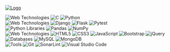 [![Logo](https://img.shields.io/badge/LinkedIn-0077B5?style=for-the-badge&logo=linkedin&logoColor=white?raw=true)](https://linkedin.com/in/ravindramevada)

![Web Technologies](https://img.shields.io/badge/Programming%20Languages-black.svg?style=for-the-badge&logo=github&logoColor=white) ![C](https://img.shields.io/badge/C%20(Familier)-%2300599C.svg?style=for-the-badge&logo=c&logoColor=white) ![Python](https://img.shields.io/badge/python-3670A0?style=for-the-badge&logo=python&logoColor=ffdd54) <br>
![Web Technologies](https://img.shields.io/badge/Python%20Frameworks-black.svg?style=for-the-badge&logo=github&logoColor=white) ![Django](https://img.shields.io/badge/django-%23092E20.svg?style=for-the-badge&logo=django&logoColor=white) ![Flask](https://img.shields.io/badge/flask%20(familier)-%23000.svg?style=for-the-badge&logo=flask&logoColor=white) ![Pytest](https://img.shields.io/badge/Pytest-white.svg?style=for-the-badge&logo=pytest&logoColor=white&color=FFE873) <br>
![Python Libraries](https://img.shields.io/badge/Python%20Libraries-black.svg?style=for-the-badge&logo=github&logoColor=white) ![Pandas](https://img.shields.io/badge/pandas-130754.svg?style=for-the-badge&logo=pandas&logoColor=white) ![NumPy](https://img.shields.io/badge/numpy-4d77cf.svg?style=for-the-badge&logo=numpy&logoColor=white) <br>
![Web Technologies](https://img.shields.io/badge/Web%20Technologies-black.svg?style=for-the-badge&logo=github&logoColor=white) ![HTML5](https://img.shields.io/badge/html5-e34c26.svg?style=for-the-badge&logo=html5&logoColor=white) ![CSS3](https://img.shields.io/badge/css3-264de4.svg?style=for-the-badge&logo=css3&logoColor=white) ![JavaScript](https://img.shields.io/badge/javascript-323330.svg?style=for-the-badge&logo=javascript&logoColor=f0db4f) ![Bootstrap](https://img.shields.io/badge/bootstrap%20(familier)-563d7c.svg?style=for-the-badge&logo=bootstrap&logoColor=white) ![jQuery](https://img.shields.io/badge/jquery%20(familier)-0769ad.svg?style=for-the-badge&logo=jquery&logoColor=white) <br>
![Databases](https://img.shields.io/badge/Databases-black.svg?style=for-the-badge&logo=github&logoColor=white) ![MySQL](https://img.shields.io/badge/mysql-00758f.svg?style=for-the-badge&logo=mysql&logoColor=white) ![MongoDB](https://img.shields.io/badge/MongoDB-4db33d.svg?style=for-the-badge&logo=mongodb&logoColor=white) <br>
![Tools](https://img.shields.io/badge/Tools-black.svg?style=for-the-badge&logo=github&logoColor=white) ![Git](https://img.shields.io/badge/git-f34f29.svg?style=for-the-badge&logo=git&logoColor=white) ![SonarLint](https://img.shields.io/badge/sonarlint-cc1f28.svg?style=for-the-badge&logo=sonarlint&logoColor=white) ![Visual Studio Code](https://img.shields.io/badge/visual%20studio%20code-0078d7.svg?style=for-the-badge&logo=visual-studio-code&logoColor=white)
